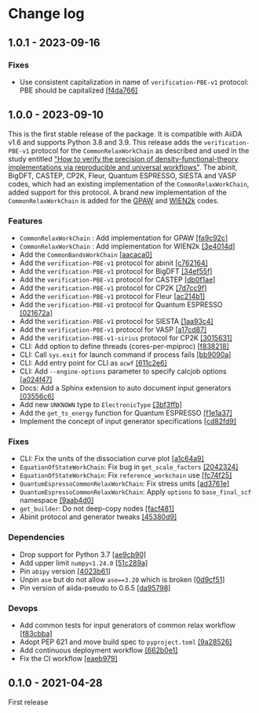 # Change log

## 1.0.1 - 2023-09-16

### Fixes

- Use consistent capitalization in name of `verification-PBE-v1` protocol: PBE should be capitalized [[f4da766]](https://github.com/aiidateam/aiida-common-workflows/commit/f4da766aa34570aef7b60cb488c07bd013a2afc6)


## 1.0.0 - 2023-09-10

This is the first stable release of the package.
It is compatible with AiiDA v1.6 and supports Python 3.8 and 3.9.
This release adds the `verification-PBE-v1` protocol for the `CommonRelaxWorkChain` as described and used in the study entitled ["How to verify the precision of density-functional-theory implementations via reproducible and universal workflows"](https://arxiv.org/abs/2305.17274).
The abinit, BigDFT, CASTEP, CP2K, Fleur, Quantum ESPRESSO, SIESTA and VASP codes, which had an existing implementation of the `CommonRelaxWorkChain`, added support for this protocol.
A brand new implementation of the `CommonRelaxWorkChain` is added for the [GPAW](https://wiki.fysik.dtu.dk/gpaw/) and [WIEN2k](http://susi.theochem.tuwien.ac.at/) codes.

### Features
- `CommonRelaxWorkChain` : Add implementation for GPAW [[fa9c92c]](https://github.com/aiidateam/aiida-common-workflows/commit/fa9c92ce63476ccf91ffe38e5926aaf05f6b64d9)
- `CommonRelaxWorkChain` : Add implementation for WIEN2k [[3e4014d]](https://github.com/aiidateam/aiida-common-workflows/commit/3e4014d8b38ca944e61d67f29523df37165548b8)
- Add the `CommonBandsWorkChain` [[aacaca0]](https://github.com/aiidateam/aiida-common-workflows/commit/aacaca00811461ca3c07ea318b7dd26f514178f3)
- Add the `verification-PBE-v1` protocol for abinit [[c762164]](https://github.com/aiidateam/aiida-common-workflows/commit/c762164b4b4b51f233a91a60dac1d48334406749)
- Add the `verification-PBE-v1` protocol for BigDFT  [[34ef55f]](https://github.com/aiidateam/aiida-common-workflows/commit/34ef55fea714f6a05ff6b4bdd1b043f29fa3c958)
- Add the `verification-PBE-v1` protocol for CASTEP [[db0f1ae]](https://github.com/aiidateam/aiida-common-workflows/commit/db0f1ae125e045183f69cd42d09f58fd69c2bff8)
- Add the `verification-PBE-v1` protocol for CP2K [[7d7cc9f]](https://github.com/aiidateam/aiida-common-workflows/commit/7d7cc9f619e262479a324adea48575c29db53619)
- Add the `verification-PBE-v1` protocol for Fleur [[ac214b1]](https://github.com/aiidateam/aiida-common-workflows/commit/ac214b127686f330aec05d164bf6e68270ef0ca9)
- Add the `verification-PBE-v1` protocol for Quantum ESPRESSO [[021672a]](https://github.com/aiidateam/aiida-common-workflows/commit/021672a4dd38934d30b62a8fa6d31a379719856f)
- Add the `verification-PBE-v1` protocol for SIESTA [[1aa93c4]](https://github.com/aiidateam/aiida-common-workflows/commit/1aa93c4853bd9b64abb7e627b60b5780c3c79a4b)
- Add the `verification-PBE-v1` protocol for VASP [[a17cd87]](https://github.com/aiidateam/aiida-common-workflows/commit/a17cd871c4ef9a85eb50ec6ae5a231cfa95b522a)
- Add the `verification-PBE-v1-sirius` protocol for CP2K [[3015631]](https://github.com/aiidateam/aiida-common-workflows/commit/30156316c440f5e9843accb8590d1c34b2ed15f7)
- CLI: Add option to define threads (cores-per-mpiproc) [[f838218]](https://github.com/aiidateam/aiida-common-workflows/commit/f83821898d1746a871373d538d8133f0efd22c1d)
- CLI: Call `sys.exit` for launch command if process fails [[bb9090a]](https://github.com/aiidateam/aiida-common-workflows/commit/bb9090a8bd8bc703ffaeda42b439dcfeebf55bf5)
- CLI: Add entry point for CLI as `acwf` [[611c2e6]](https://github.com/aiidateam/aiida-common-workflows/commit/611c2e6ce11c6e9705e3a66e4a43a9e574dc1dd1)
- CLI: Add `--engine-options` parameter to specify calcjob options [[a024f47]](https://github.com/aiidateam/aiida-common-workflows/commit/a024f472e27c88e8c59cdc323f39f0b415cdd077)
- Docs: Add a Sphinx extension to auto document input generators [[03556c6]](https://github.com/aiidateam/aiida-common-workflows/commit/03556c6a52e467195f789f311b379b6d57e306de)
- Add new `UNKNOWN` type to `ElectronicType` [[3bf3ffb]](https://github.com/aiidateam/aiida-common-workflows/commit/3bf3ffb8601dcc8b21abc4280336181236014654)
- Add the `get_ts_energy` function for Quantum ESPRESSO [[f1e1a37]](https://github.com/aiidateam/aiida-common-workflows/commit/f1e1a376a4047b491e40c02c1adcca79be86609f)
- Implement the concept of input generator specifications [[cd82fd9]](https://github.com/aiidateam/aiida-common-workflows/commit/cd82fd9b2aa445aaf1afe08e5e6ea049b6be7a6a)

### Fixes
- CLI: Fix the units of the dissociation curve plot [[a1c64a9]](https://github.com/aiidateam/aiida-common-workflows/commit/a1c64a94bfd1d253ff270b698a6a2159c9a5d6a6)
- `EquationOfStateWorkChain`: Fix bug in `get_scale_factors` [[2042324]](https://github.com/aiidateam/aiida-common-workflows/commit/2042324cbac9f45765c993cb7851fb3fe460508a)
- `EquationOfStateWorkChain`: Fix `reference_workchain` use [[fc74f25]](https://github.com/aiidateam/aiida-common-workflows/commit/fc74f2572fe22eb42fac2d94d157a72d8d8d1ca7)
- `QuantumEspressoCommonRelaxWorkChain`: Fix stress units [[ad3761e]](https://github.com/aiidateam/aiida-common-workflows/commit/ad3761eb41474bbbf413ed1d948231d03762a3c2)
- `QuantumEspressoCommonRelaxWorkChain`: Apply `options` to `base_final_scf` namespace [[9aab4d0]](https://github.com/aiidateam/aiida-common-workflows/commit/9aab4d0f8ca0ed294d08393c4f75f1334f50f274)
- `get_builder`: Do not deep-copy nodes [[facf481]](https://github.com/aiidateam/aiida-common-workflows/commit/facf481944a507363708935f7eb79a3bb6c95fe6)
- Abinit protocol and generator tweaks [[45380d9]](https://github.com/aiidateam/aiida-common-workflows/commit/45380d9b295fdfdfea4138d0fec603f2b2162efe)

### Dependencies
- Drop support for Python 3.7 [[ae9cb90]](https://github.com/aiidateam/aiida-common-workflows/commit/ae9cb905f5500ae76716173f25644e0e16822d6c)
- Add upper limit `numpy<1.24.0` [[51c289a]](https://github.com/aiidateam/aiida-common-workflows/commit/51c289af1e0ebbcf504606faeff591c530211f40)
- Pin `abipy` version [[4023b61]](https://github.com/aiidateam/aiida-common-workflows/commit/4023b61486c8cbd0786d2479dece8a463e890292)
- Unpin `ase` but do not allow `ase==3.20` which is broken [[0d9cf51]](https://github.com/aiidateam/aiida-common-workflows/commit/0d9cf519c5e572f2a243d4c5b436ae3e7e52b6e2)
- Pin version of aiida-pseudo to 0.6.5 [[da95798]](https://github.com/aiidateam/aiida-common-workflows/commit/da957982d9074bb79288d6a633fa49cad3541f88)

### Devops
- Add common tests for input generators of common relax workflow [[f83cbba]](https://github.com/aiidateam/aiida-common-workflows/commit/f83cbba9035d0f794f3ba9261179e52c91008aa1)
- Adopt PEP 621 and move build spec to `pyproject.toml` [[9a28526]](https://github.com/aiidateam/aiida-common-workflows/commit/9a28526653ced05dc61b8f45ccd3069cda9c6e77)
- Add continuous deployment workflow [[662b0e1]](https://github.com/aiidateam/aiida-common-workflows/commit/662b0e1bd35c7545b7b2126280dd4c8bf7266dd2)
- Fix the CI workflow [[eaeb979]](https://github.com/aiidateam/aiida-common-workflows/commit/eaeb979e9561506502285a062cbbe1b8f8d2a567)


## 0.1.0 - 2021-04-28

First release
